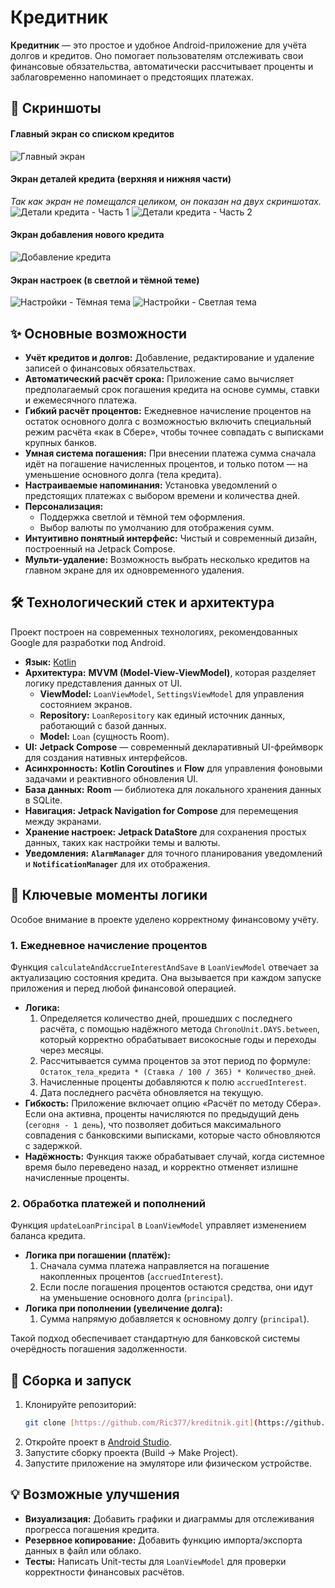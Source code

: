 # Кредитник

**Кредитник** — это простое и удобное Android-приложение для учёта долгов и кредитов. Оно помогает пользователям отслеживать свои финансовые обязательства, автоматически рассчитывает проценты и заблаговременно напоминает о предстоящих платежах.

## 📱 Скриншоты

#### Главный экран со списком кредитов
![Главный экран](./screenshots/CreditsScreen.jpg)

#### Экран деталей кредита (верхняя и нижняя части)
*Так как экран не помещался целиком, он показан на двух скриншотах.*
![Детали кредита - Часть 1](./screenshots/LoanDetailScreen.jpg)
![Детали кредита - Часть 2](./screenshots/LoanDetailScreen2.jpg)

#### Экран добавления нового кредита
![Добавление кредита](./screenshots/AddLoanScreen.jpg)

#### Экран настроек (в светлой и тёмной теме)
![Настройки - Тёмная тема](./screenshots/SettingsScreen.jpg)
![Настройки - Светлая тема](./screenshots/SettingsScreen2.jpg)

## ✨ Основные возможности

* **Учёт кредитов и долгов:** Добавление, редактирование и удаление записей о финансовых обязательствах.
* **Автоматический расчёт срока:** Приложение само вычисляет предполагаемый срок погашения кредита на основе суммы, ставки и ежемесячного платежа.
* **Гибкий расчёт процентов:** Ежедневное начисление процентов на остаток основного долга с возможностью включить специальный режим расчёта «как в Сбере», чтобы точнее совпадать с выписками крупных банков.
* **Умная система погашения:** При внесении платежа сумма сначала идёт на погашение начисленных процентов, и только потом — на уменьшение основного долга (тела кредита).
* **Настраиваемые напоминания:** Установка уведомлений о предстоящих платежах с выбором времени и количества дней.
* **Персонализация:**
  * Поддержка светлой и тёмной тем оформления.
  * Выбор валюты по умолчанию для отображения сумм.
* **Интуитивно понятный интерфейс:** Чистый и современный дизайн, построенный на Jetpack Compose.
* **Мульти-удаление:** Возможность выбрать несколько кредитов на главном экране для их одновременного удаления.

## 🛠️ Технологический стек и архитектура

Проект построен на современных технологиях, рекомендованных Google для разработки под Android.

* **Язык:** [Kotlin](https://kotlinlang.org/)
* **Архитектура:** **MVVM (Model-View-ViewModel)**, которая разделяет логику представления данных от UI.
  * **ViewModel:** `LoanViewModel`, `SettingsViewModel` для управления состоянием экранов.
  * **Repository:** `LoanRepository` как единый источник данных, работающий с базой данных.
  * **Model:** `Loan` (сущность Room).
* **UI:** **Jetpack Compose** — современный декларативный UI-фреймворк для создания нативных интерфейсов.
* **Асинхронность:** **Kotlin Coroutines** и **Flow** для управления фоновыми задачами и реактивного обновления UI.
* **База данных:** **Room** — библиотека для локального хранения данных в SQLite.
* **Навигация:** **Jetpack Navigation for Compose** для перемещения между экранами.
* **Хранение настроек:** **Jetpack DataStore** для сохранения простых данных, таких как настройки темы и валюты.
* **Уведомления:** **`AlarmManager`** для точного планирования уведомлений и **`NotificationManager`** для их отображения.

## 🧠 Ключевые моменты логики

Особое внимание в проекте уделено корректному финансовому учёту.

### 1. Ежедневное начисление процентов

Функция `calculateAndAccrueInterestAndSave` в `LoanViewModel` отвечает за актуализацию состояния кредита. Она вызывается при каждом запуске приложения и перед любой финансовой операцией.

* **Логика:**
  1.  Определяется количество дней, прошедших с последнего расчёта, с помощью надёжного метода `ChronoUnit.DAYS.between`, который корректно обрабатывает високосные годы и переходы через месяцы.
  2.  Рассчитывается сумма процентов за этот период по формуле: `Остаток_тела_кредита * (Ставка / 100 / 365) * Количество_дней`.
  3.  Начисленные проценты добавляются к полю `accruedInterest`.
  4.  Дата последнего расчёта обновляется на текущую.
* **Гибкость:** Приложение включает опцию «Расчёт по методу Сбера». Если она активна, проценты начисляются по предыдущий день (`сегодня - 1 день`), что позволяет добиться максимального совпадения с банковскими выписками, которые часто обновляются с задержкой.
* **Надёжность:** Функция также обрабатывает случай, когда системное время было переведено назад, и корректно отменяет излишне начисленные проценты.

### 2. Обработка платежей и пополнений

Функция `updateLoanPrincipal` в `LoanViewModel` управляет изменением баланса кредита.

* **Логика при погашении (платёж):**
  1.  Сначала сумма платежа направляется на погашение накопленных процентов (`accruedInterest`).
  2.  Если после погашения процентов остаются средства, они идут на уменьшение основного долга (`principal`).
* **Логика при пополнении (увеличение долга):**
  1.  Сумма напрямую добавляется к основному долгу (`principal`).

Такой подход обеспечивает стандартную для банковской системы очерёдность погашения задолженности.

## 🚀 Сборка и запуск

1.  Клонируйте репозиторий:
    ```bash
    git clone [https://github.com/Ric377/kreditnik.git](https://github.com/Ric377/kreditnik.git)
    ```
2.  Откройте проект в [Android Studio](https://developer.android.com/studio).
3.  Запустите сборку проекта (Build -> Make Project).
4.  Запустите приложение на эмуляторе или физическом устройстве.

## 💡 Возможные улучшения

* **Визуализация:** Добавить графики и диаграммы для отслеживания прогресса погашения кредита.
* **Резервное копирование:** Добавить функцию импорта/экспорта данных в файл или облако.
* **Тесты:** Написать Unit-тесты для `LoanViewModel` для проверки корректности финансовых расчётов.